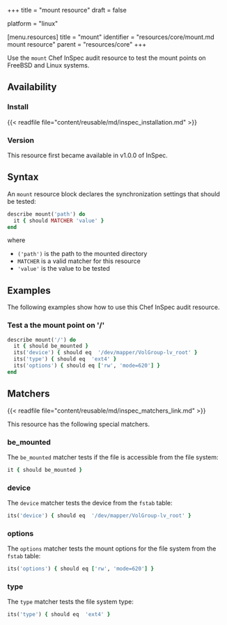 +++
title = "mount resource"
draft = false

platform = "linux"

[menu.resources]
    title = "mount"
    identifier = "resources/core/mount.md mount resource"
    parent = "resources/core"
+++

Use the `mount` Chef InSpec audit resource to test the mount points on FreeBSD and Linux systems.

## Availability

### Install

{{< readfile file="content/reusable/md/inspec_installation.md" >}}

### Version

This resource first became available in v1.0.0 of InSpec.

## Syntax

An `mount` resource block declares the synchronization settings that should be tested:

```ruby
describe mount('path') do
  it { should MATCHER 'value' }
end
```

where

- `('path')` is the path to the mounted directory
- `MATCHER` is a valid matcher for this resource
- `'value'` is the value to be tested

## Examples

The following examples show how to use this Chef InSpec audit resource.

### Test a the mount point on '/'

```ruby
describe mount('/') do
  it { should be_mounted }
  its('device') { should eq  '/dev/mapper/VolGroup-lv_root' }
  its('type') { should eq  'ext4' }
  its('options') { should eq ['rw', 'mode=620'] }
end
```

## Matchers

{{< readfile file="content/reusable/md/inspec_matchers_link.md" >}}

This resource has the following special matchers.

### be_mounted

The `be_mounted` matcher tests if the file is accessible from the file system:

```ruby
it { should be_mounted }
```

### device

The `device` matcher tests the device from the `fstab` table:

```ruby
its('device') { should eq  '/dev/mapper/VolGroup-lv_root' }
```

### options

The `options` matcher tests the mount options for the file system from the `fstab` table:

```ruby
its('options') { should eq ['rw', 'mode=620'] }
```

### type

The `type` matcher tests the file system type:

```ruby
its('type') { should eq  'ext4' }
```
